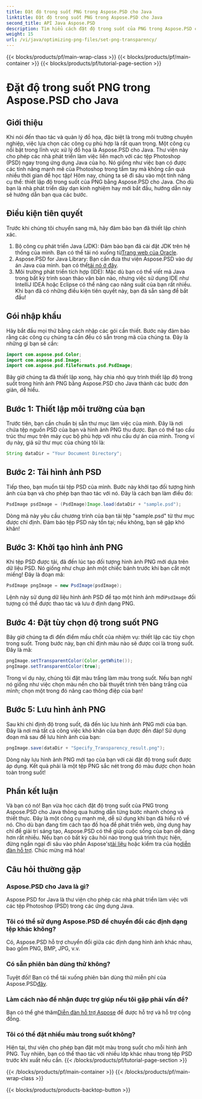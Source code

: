 ```yaml
---
title: Đặt độ trong suốt PNG trong Aspose.PSD cho Java
linktitle: Đặt độ trong suốt PNG trong Aspose.PSD cho Java
second_title: API Java Aspose.PSD
description: Tìm hiểu cách đặt độ trong suốt của PNG trong Aspose.PSD cho Java bằng hướng dẫn từng bước dễ dàng. Hoàn hảo cho các nhà phát triển và thiết kế đồ họa.
weight: 15
url: /vi/java/optimizing-png-files/set-png-transparency/
---
```


{{< blocks/products/pf/main-wrap-class >}}
{{< blocks/products/pf/main-container >}}
{{< blocks/products/pf/tutorial-page-section >}}

# Đặt độ trong suốt PNG trong Aspose.PSD cho Java

## Giới thiệu
Khi nói đến thao tác và quản lý đồ họa, đặc biệt là trong môi trường chuyên nghiệp, việc lựa chọn các công cụ phù hợp là rất quan trọng. Một công cụ nổi bật trong lĩnh vực xử lý đồ họa là Aspose.PSD cho Java. Thư viện này cho phép các nhà phát triển làm việc liền mạch với các tệp Photoshop (PSD) ngay trong ứng dụng Java của họ. Nó giống như việc bạn có được các tính năng mạnh mẽ của Photoshop trong tầm tay mà không cần quá nhiều thời gian để học tập! Hôm nay, chúng ta sẽ đi sâu vào một tính năng cụ thể: thiết lập độ trong suốt của PNG bằng Aspose.PSD cho Java. Cho dù bạn là nhà phát triển dày dạn kinh nghiệm hay mới bắt đầu, hướng dẫn này sẽ hướng dẫn bạn qua các bước.
## Điều kiện tiên quyết
Trước khi chúng tôi chuyển sang mã, hãy đảm bảo bạn đã thiết lập chính xác.
1.  Bộ công cụ phát triển Java (JDK): Đảm bảo bạn đã cài đặt JDK trên hệ thống của mình. Bạn có thể tải nó xuống từ[Trang web của Oracle](https://www.oracle.com/java/technologies/javase-jdk11-downloads.html).
2.  Aspose.PSD for Java Library: Bạn cần đưa thư viện Aspose.PSD vào dự án Java của mình. bạn có thể[tải nó ở đây](https://releases.aspose.com/psd/java/).
3. Môi trường phát triển tích hợp (IDE): Mặc dù bạn có thể viết mã Java trong bất kỳ trình soạn thảo văn bản nào, nhưng việc sử dụng IDE như IntelliJ IDEA hoặc Eclipse có thể nâng cao năng suất của bạn rất nhiều.
Khi bạn đã có những điều kiện tiên quyết này, bạn đã sẵn sàng để bắt đầu!
## Gói nhập khẩu
Hãy bắt đầu mọi thứ bằng cách nhập các gói cần thiết. Bước này đảm bảo rằng các công cụ chúng ta cần đều có sẵn trong mã của chúng ta. Đây là những gì bạn sẽ cần:
```java
import com.aspose.psd.Color;
import com.aspose.psd.Image;
import com.aspose.psd.fileformats.psd.PsdImage;
```
Bây giờ chúng ta đã thiết lập xong, hãy chia nhỏ quy trình thiết lập độ trong suốt trong hình ảnh PNG bằng Aspose.PSD cho Java thành các bước đơn giản, dễ hiểu.
## Bước 1: Thiết lập môi trường của bạn
Trước tiên, bạn cần chuẩn bị sẵn thư mục làm việc của mình. Đây là nơi chứa tệp nguồn PSD của bạn và hình ảnh PNG thu được. Bạn có thể tạo cấu trúc thư mục trên máy cục bộ phù hợp với nhu cầu dự án của mình. Trong ví dụ này, giả sử thư mục của chúng tôi là:
```java
String dataDir = "Your Document Directory";
```
## Bước 2: Tải hình ảnh PSD
Tiếp theo, bạn muốn tải tệp PSD của mình. Bước này khởi tạo đối tượng hình ảnh của bạn và cho phép bạn thao tác với nó. Đây là cách bạn làm điều đó:
```java
PsdImage psdImage = (PsdImage)Image.load(dataDir + "sample.psd");
```
Dòng mã này yêu cầu chương trình của bạn tải tệp "sample.psd" từ thư mục được chỉ định. Đảm bảo tệp PSD này tồn tại; nếu không, bạn sẽ gặp khó khăn!
## Bước 3: Khởi tạo hình ảnh PNG
Khi tệp PSD được tải, đã đến lúc tạo đối tượng hình ảnh PNG mới dựa trên dữ liệu PSD. Nó giống như chụp ảnh một chiếc bánh trước khi bạn cắt một miếng! Đây là đoạn mã:
```java
PsdImage pngImage = new PsdImage(psdImage);
```
 Lệnh này sử dụng dữ liệu hình ảnh PSD để tạo một hình ảnh mới`PsdImage` đối tượng có thể được thao tác và lưu ở định dạng PNG.
## Bước 4: Đặt tùy chọn độ trong suốt PNG
Bây giờ chúng ta đi đến điểm mấu chốt của nhiệm vụ: thiết lập các tùy chọn trong suốt. Trong bước này, bạn chỉ định màu nào sẽ được coi là trong suốt. Đây là mã:
```java
pngImage.setTransparentColor(Color.getWhite());
pngImage.setTransparentColor(true);
```
Trong ví dụ này, chúng tôi đặt màu trắng làm màu trong suốt. Nếu bạn nghĩ nó giống như việc chọn màu nền cho bài thuyết trình trên bảng trắng của mình; chọn một trong đó nâng cao thông điệp của bạn!
## Bước 5: Lưu hình ảnh PNG
Sau khi chỉ định độ trong suốt, đã đến lúc lưu hình ảnh PNG mới của bạn. Đây là nơi mà tất cả công việc khó khăn của bạn được đền đáp! Sử dụng đoạn mã sau để lưu hình ảnh của bạn:
```java
pngImage.save(dataDir + "Specify_Transparency_result.png");
```
Dòng này lưu hình ảnh PNG mới tạo của bạn với cài đặt độ trong suốt được áp dụng. Kết quả phải là một tệp PNG sắc nét trong đó màu được chọn hoàn toàn trong suốt!
## Phần kết luận
Và bạn có nó! Bạn vừa học cách đặt độ trong suốt của PNG trong Aspose.PSD cho Java thông qua hướng dẫn từng bước nhanh chóng và thiết thực. Đây là một công cụ mạnh mẽ, dễ sử dụng khi bạn đã hiểu rõ về nó. Cho dù bạn đang tìm cách tạo đồ họa để phát triển web, ứng dụng hay chỉ để giải trí sáng tạo, Aspose.PSD có thể giúp cuộc sống của bạn dễ dàng hơn rất nhiều.
 Nếu bạn có bất kỳ câu hỏi nào trong quá trình thực hiện, đừng ngần ngại đi sâu vào phần Aspose's[tài liệu](https://reference.aspose.com/psd/java/) hoặc kiểm tra của họ[diễn đàn hỗ trợ](https://forum.aspose.com/c/psd/34). Chúc mừng mã hóa!
## Câu hỏi thường gặp
### Aspose.PSD cho Java là gì?
Aspose.PSD for Java là thư viện cho phép các nhà phát triển làm việc với các tệp Photoshop (PSD) trong các ứng dụng Java.
### Tôi có thể sử dụng Aspose.PSD để chuyển đổi các định dạng tệp khác không?
Có, Aspose.PSD hỗ trợ chuyển đổi giữa các định dạng hình ảnh khác nhau, bao gồm PNG, BMP, JPG, v.v.
### Có sẵn phiên bản dùng thử không?
Tuyệt đối! Bạn có thể tải xuống phiên bản dùng thử miễn phí của Aspose.PSD[đây](https://releases.aspose.com/).
### Làm cách nào để nhận được trợ giúp nếu tôi gặp phải vấn đề?
 Bạn có thể ghé thăm[Diễn đàn hỗ trợ Aspose](https://forum.aspose.com/c/psd/34) để được hỗ trợ và hỗ trợ cộng đồng.
### Tôi có thể đặt nhiều màu trong suốt không?
Hiện tại, thư viện cho phép bạn đặt một màu trong suốt cho mỗi hình ảnh PNG. Tuy nhiên, bạn có thể thao tác với nhiều lớp khác nhau trong tệp PSD trước khi xuất nếu cần.
{{< /blocks/products/pf/tutorial-page-section >}}

{{< /blocks/products/pf/main-container >}}
{{< /blocks/products/pf/main-wrap-class >}}

{{< blocks/products/products-backtop-button >}}
